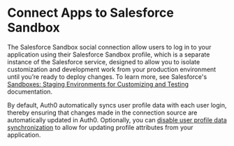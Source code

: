 # Connect Apps to Salesforce Sandbox

The Salesforce Sandbox social connection allow users to log in to your application using their Salesforce Sandbox profile, which is a separate instance of the Salesforce service, designed to allow you to isolate customization and development work from your production environment until you’re ready to deploy changes. To learn more, see Salesforce's [Sandboxes: Staging Environments for Customizing and Testing](https://help.salesforce.com/articleView?id=deploy_sandboxes_intro.htm&type=5) documentation.

By default, Auth0 automatically syncs user profile data with each user login, thereby ensuring that changes made in the connection source are automatically updated in Auth0. Optionally, you can [disable user profile data synchronization](https://auth0.com/docs/users/configure-connection-sync-with-auth0) to allow for updating profile attributes from your application.
